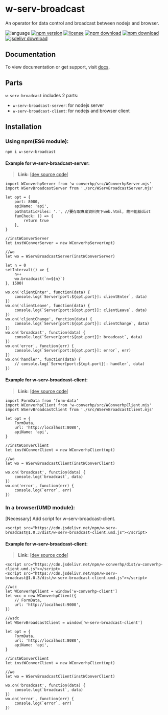 # w-serv-broadcast
An operator for data control and broadcast between nodejs and browser.

![language](https://img.shields.io/badge/language-JavaScript-orange.svg) 
[![npm version](http://img.shields.io/npm/v/w-serv-broadcast.svg?style=flat)](https://npmjs.org/package/w-serv-broadcast) 
[![license](https://img.shields.io/npm/l/w-serv-broadcast.svg?style=flat)](https://npmjs.org/package/w-serv-broadcast) 
[![npm download](https://img.shields.io/npm/dt/w-serv-broadcast.svg)](https://npmjs.org/package/w-serv-broadcast) 
[![npm download](https://img.shields.io/npm/dm/w-serv-broadcast.svg)](https://npmjs.org/package/w-serv-broadcast)
[![jsdelivr download](https://img.shields.io/jsdelivr/npm/hm/w-serv-broadcast.svg)](https://www.jsdelivr.com/package/npm/w-serv-broadcast)

## Documentation
To view documentation or get support, visit [docs](https://yuda-lyu.github.io/w-serv-broadcast/WServBroadcastServer.html).

## Parts
`w-serv-broadcast` includes 2 parts: 
* `w-serv-broadcast-server`: for nodejs server
* `w-serv-broadcast-client`: for nodejs and browser client

## Installation
### Using npm(ES6 module):
```alias
npm i w-serv-broadcast
```

#### Example for w-serv-broadcast-server:
> **Link:** [[dev source code](https://github.com/yuda-lyu/w-serv-broadcast/blob/master/srv.mjs)]
```alias
import WConverhpServer from 'w-converhp/src/WConverhpServer.mjs'
import WServBroadcastServer from './src/WServBroadcastServer.mjs'

let opt = {
    port: 8080,
    apiName: 'api',
    pathStaticFiles: '.', //要存取專案資料夾下web.html, 故不能給dist
    funCheck: () => {
        return true
    },
}

//instWConverServer
let instWConverServer = new WConverhpServer(opt)

//wo
let wo = WServBroadcastServer(instWConverServer)

let n = 0
setInterval(() => {
    n++
    wo.broadcast(`n=${n}`)
}, 1500)

wo.on('clientEnter', function(data) {
    console.log(`Server[port:${opt.port}]: clientEnter`, data)
})
wo.on('clientLeave', function(data) {
    console.log(`Server[port:${opt.port}]: clientLeave`, data)
})
wo.on('clientChange', function(data) {
    console.log(`Server[port:${opt.port}]: clientChange`, data)
})
wo.on('broadcast', function(data) {
    console.log(`Server[port:${opt.port}]: broadcast`, data)
})
wo.on('error', function(err) {
    console.log(`Server[port:${opt.port}]: error`, err)
})
wo.on('handler', function(data) {
    // console.log(`Server[port:${opt.port}]: handler`, data)
})

```

#### Example for w-serv-broadcast-client:
> **Link:** [[dev source code](https://github.com/yuda-lyu/w-serv-broadcast/blob/master/scla.mjs)]
```alias
import FormData from 'form-data'
import WConverhpClient from 'w-converhp/src/WConverhpClient.mjs'
import WServBroadcastClient from './src/WServBroadcastClient.mjs'

let opt = {
    FormData,
    url: 'http://localhost:8080',
    apiName: 'api',
}

//instWConverClient
let instWConverClient = new WConverhpClient(opt)

//wo
let wo = WServBroadcastClient(instWConverClient)

wo.on('broadcast', function(data) {
    console.log(`broadcast`, data)
})
wo.on('error', function(err) {
    console.log(`error`, err)
})

```

### In a browser(UMD module):
[Necessary] Add script for w-serv-broadcast-client.
```alias
<script src="https://cdn.jsdelivr.net/npm/w-serv-broadcast@1.0.3/dist/w-serv-broadcast-client.umd.js"></script>
```

#### Example for w-serv-broadcast-client:
> **Link:** [[dev source code](https://github.com/yuda-lyu/w-serv-broadcast/blob/master/weba.html)]
```alias
<script src="https://cdn.jsdelivr.net/npm/w-converhp/dist/w-converhp-client.umd.js"></script>
<script src="https://cdn.jsdelivr.net/npm/w-serv-broadcast@1.0.3/dist/w-serv-broadcast-client.umd.js"></script>

//wcc
let WConverhpClient = window['w-converhp-client']
let wcc = new WConverhpClient({
    // FormData,
    url: 'http://localhost:9000',
})

//wsdc
let WServBroadcastClient = window['w-serv-broadcast-client']
    
let opt = {
    FormData,
    url: 'http://localhost:8080',
    apiName: 'api',
}

//instWConverClient
let instWConverClient = new WConverhpClient(opt)

//wo
let wo = WServBroadcastClient(instWConverClient)

wo.on('broadcast', function(data) {
    console.log(`broadcast`, data)
})
wo.on('error', function(err) {
    console.log(`error`, err)
})

```